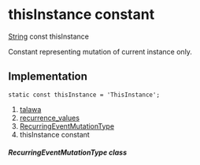 
<div>

# thisInstance constant

</div>


[String](https://api.flutter.dev/flutter/dart-core/String-class.html)
const thisInstance



Constant representing mutation of current instance only.



## Implementation

``` language-dart
static const thisInstance = 'ThisInstance';
```







1.  [talawa](../../index.html)
2.  [recurrence_values](../../constants_recurrence_values/)
3.  [RecurringEventMutationType](../../constants_recurrence_values/RecurringEventMutationType-class.html)
4.  thisInstance constant

##### RecurringEventMutationType class







